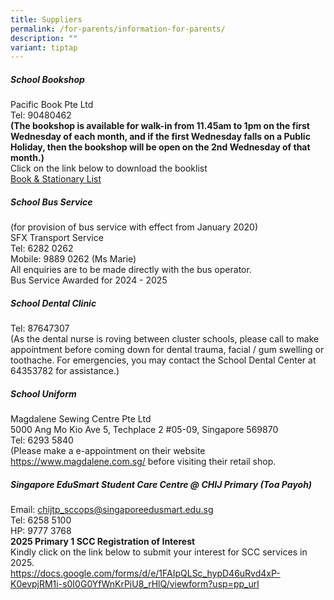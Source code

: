 ```yaml
---
title: Suppliers
permalink: /for-parents/information-for-parents/
description: ""
variant: tiptap
---
```

<h5>School Bookshop</h5>
<p>Pacific Book Pte Ltd
<br>Tel: 90480462
<br><strong>(The bookshop is available for walk-in from 11.45am to 1pm on the first Wednesday of each month, and if the first Wednesday falls on a Public Holiday, then the bookshop will be open on the 2nd Wednesday of that month.)</strong>
<br>Click on the link below to download the booklist
<br><a href="https://www.chijpritoapayoh.moe.edu.sg/for-parents/booklists/" rel="noopener noreferrer nofollow" target="_blank">Book &amp; Stationary List</a>
</p>
<h5>School Bus Service</h5>
<p>(for provision of bus service with effect from January 2020)
<br>SFX Transport Service
<br>Tel: 6282 0262
<br>Mobile: 9889 0262 (Ms Marie)
<br>All enquiries are to be made directly with the bus operator.
<br>Bus Service Awarded for 2024 - 2025</p>
<h5>School Dental Clinic</h5>
<p>Tel: 87647307
<br>(As the dental nurse is roving between cluster schools, please call to
make appointment before coming down for dental trauma, facial / gum swelling
or toothache. For emergencies, you may contact the School Dental Center
at 64353782 for assistance.)</p>
<h5>School Uniform</h5>
<p>Magdalene Sewing Centre Pte Ltd
<br>5000 Ang Mo Kio Ave 5, Techplace 2 #05-09, Singapore 569870
<br>Tel: 6293 5840
<br>(Please make a e-appointment on their website <a href="https://www.magdalene.com.sg/" rel="noopener noreferrer nofollow" target="_blank">https://www.magdalene.com.sg/</a> before
visiting their retail shop.</p>
<h5>Singapore EduSmart Student Care Centre @ CHIJ Primary (Toa Payoh)</h5>
<p>Email: <a href="mailto:chijtp_sccops@singaporeedusmart.edu.sg" rel="noopener noreferrer nofollow" target="_blank">chijtp_sccops@singaporeedusmart.edu.sg</a>
<br>Tel: 6258 5100
<br>HP: 9777 3768
<br><strong>2025 Primary 1 SCC Registration of Interest</strong> 
<br>Kindly click on the link below to submit your interest for SCC services
in 2025.
<br><a href="https://docs.google.com/forms/d/e/1FAIpQLSc_hypD46uRvd4xP-K0evpjRM1i-s0I0G0YfWnKrPiU8_rHlQ/viewform?usp=pp_url" rel="noopener noreferrer nofollow" target="_blank">https://docs.google.com/forms/d/e/1FAIpQLSc_hypD46uRvd4xP-K0evpjRM1i-s0I0G0YfWnKrPiU8_rHlQ/viewform?usp=pp_url</a>
</p>